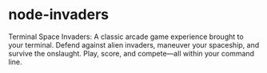 # node-invaders
Terminal Space Invaders: A classic arcade game experience brought to your terminal. Defend against alien invaders, maneuver your spaceship, and survive the onslaught. Play, score, and compete—all within your command line.
